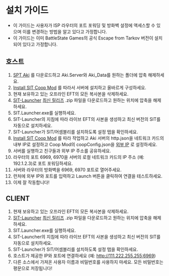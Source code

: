# 설치 가이드 

* 이 가이드는 사용자가 ISP 라우터의 포트 포워딩 및 방화벽 설정에 액세스할 수 있으며 이를 변경하는 방법을 알고 있다고 가정합니다.
* 이 가이드는 이미 BattleState Games의 공식 Escape from Tarkov 버전이 설치되어 있다고 가정합니다.

## 호스트

1. [SPT Aki](https://www.sp-tarkov.com/) 를 다운로드하고 Aki.Server와 Aki_Data를 원하는 폴더에 압축 해제하세요.
2. [Install SIT Coop Mod](https://github.com/paulov-t/SIT.Aki-Server-Mod) 를 따라서 서버에 설치하고 올바르게 구성하세요.
3. 현재 보유하고 있는 오프라인 EFT의 모든 복사본을 삭제하세요.
4. [SIT-Launcher](https://github.com/stayintarkov/SIT.Launcher.Classic) [최신 릴리즈](https://github.com/stayintarkov/SIT.Launcher.Classic/releases) .zip 파일을 다운로드하고 원하는 위치에 압축을 해제하세요.
5. SIT.Launcher.exe를 실행하세요.
6. SIT-Launcher의 지침에 따라 라이브 EFT의 사본을 생성하고 최신 버전의 SIT를 자동으로 설치하세요.
7. SIT-Launcher가 SIT/어셈블리를 설치하도록 설정 탭을 확인하세요.
8. [Install SIT Coop Mod](https://github.com/stayintarkov/SIT.Aki-Server-Mod) 를 따라 작업하고 Aki 서버의 http.json을 네트워크 카드의 내부 IP로 설정하고 Coop Mod의 coopConfig.json을 [외부 IP](https://www.whatismyip.com/) 로 설정하세요.
9. 서버를 실행하고 친구들과 외부 IP 주소를 공유하세요.
10. 라우터의 포트 6969, 6970을 서버의 로컬 네트워크 카드의 IP 주소 (예: 192.1.2.3)로 포트 포워딩하세요.
11. 서버와 라우터의 방화벽을 6969, 6970 포트로 열어주세요.
12. 런처에 외부 IP와 포트를 입력하고 Launch 버튼을 클릭하여 연결을 테스트하세요.
13. 이제 잘 작동합니다!

## CLIENT

1. 현재 보유하고 있는 오프라인 EFT의 모든 복사본을 삭제하세요.
2. [SIT-Launcher](https://github.com/stayintarkov/SIT.Launcher.Classic) [최신 릴리즈](https://github.com/stayintarkov/SIT.Launcher.Classic/releases) .zip 파일을 다운로드하고 원하는 위치에 압축을 해제하세요.
3. SIT.Launcher.exe를 실행하세요.
4. SIT-Launcher의 지침에 따라 라이브 EFT의 사본을 생성하고 최신 버전의 SIT를 자동으로 설치하세요.
5. SIT-Launcher가 SIT/어셈블리를 설치하도록 설정 탭을 확인하세요.
6. 호스트가 제공한 IP와 포트에 연결하세요 (예: http://111.222.255.255:6969)
7. 다른 소스에서 가져온 사용자 이름과 비밀번호를 사용하지 마세요. 모든 비밀번호는 평문으로 저장됩니다!

